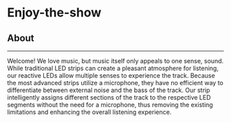 # Enjoy-the-show

## About
---
Welcome! We love music, but music itself only appeals to one sense, sound. While traditional LED strips can create a pleasant atmosphere for listening, our reactive LEDs allow multiple senses to experience the track. Because the most advanced strips utilize a microphone, they have no efficient way to differentiate between external noise and the bass of the track. Our strip intelligently assigns different sections of the track to the respective LED segments without the need for a microphone, thus removing the existing limitations and enhancing the overall listening experience.

